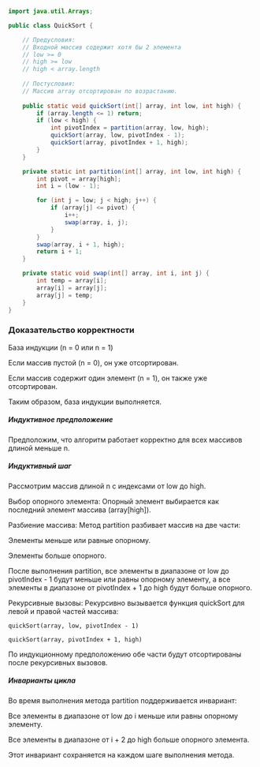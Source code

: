 ```java
import java.util.Arrays;

public class QuickSort {

    // Предусловия:
    // Входной массив содержит хотя бы 2 элемента
    // low >= 0
    // high >= low
    // high < array.length
    
    // Постусловия:
    // Массив array отсортирован по возрастанию.
    
    public static void quickSort(int[] array, int low, int high) {
        if (array.length <= 1) return;
        if (low < high) {
            int pivotIndex = partition(array, low, high);
            quickSort(array, low, pivotIndex - 1); 
            quickSort(array, pivotIndex + 1, high);
        }
    }

    private static int partition(int[] array, int low, int high) {
        int pivot = array[high];
        int i = (low - 1);

        for (int j = low; j < high; j++) {
            if (array[j] <= pivot) {
                i++;
                swap(array, i, j);
            }
        }
        swap(array, i + 1, high);
        return i + 1;
    }

    private static void swap(int[] array, int i, int j) {
        int temp = array[i];
        array[i] = array[j];
        array[j] = temp;
    }
}
```

### Доказательство корректности

База индукции (n = 0 или n = 1)

Если массив пустой (n = 0), он уже отсортирован.

Если массив содержит один элемент (n = 1), он также уже отсортирован.

Таким образом, база индукции выполняется.

##### Индуктивное предположение

Предположим, что алгоритм работает корректно для всех массивов длиной меньше n.

##### Индуктивный шаг

Рассмотрим массив длиной n с индексами от low до high.

Выбор опорного элемента: Опорный элемент выбирается как последний элемент массива (array[high]).

Разбиение массива: Метод partition разбивает массив на две части:

Элементы меньше или равные опорному.

Элементы больше опорного.

После выполнения partition, все элементы в диапазоне от low до pivotIndex - 1 будут меньше или равны 
опорному элементу, а все элементы в диапазоне от pivotIndex + 1 до high будут больше опорного.

Рекурсивные вызовы: Рекурсивно вызывается функция quickSort для левой и правой частей массива:

`quickSort(array, low, pivotIndex - 1)`

`quickSort(array, pivotIndex + 1, high)`

По индукционному предположению обе части будут отсортированы после рекурсивных вызовов.

##### Инварианты цикла

Во время выполнения метода partition поддерживается инвариант:

Все элементы в диапазоне от low до i меньше или равны опорному элементу.

Все элементы в диапазоне от i + 2 до high больше опорного элемента.

Этот инвариант сохраняется на каждом шаге выполнения метода.